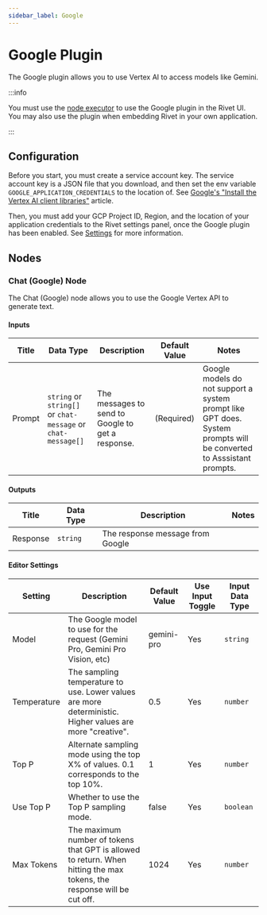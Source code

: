 ```yaml
---
sidebar_label: Google
---
```


# Google Plugin

The Google plugin allows you to use Vertex AI to access models like Gemini.

:::info

You must use the [node executor](../../executors.md) to use the Google plugin in the Rivet UI. You may also use the plugin when embedding Rivet in your own application.

:::

## Configuration

Before you start, you must create a service account key. The service account key is a JSON file that you download, and then set the env variable `GOOGLE_APPLICATION_CREDENTIALS` to the location of. See [Google's "Install the Vertex AI client libraries"](https://cloud.google.com/vertex-ai/docs/start/client-libraries) article.

Then, you must add your GCP Project ID, Region, and the location of your application credentials to the Rivet settings panel, once the Google plugin has been enabled. See [Settings](../../../getting-started/setup.md) for more information.

## Nodes

### Chat (Google) Node

The Chat (Google) node allows you to use the Google Vertex API to generate text.

#### Inputs

| Title  | Data Type                                                    | Description                                       | Default Value | Notes                                                                                                               |
| ------ | ------------------------------------------------------------ | ------------------------------------------------- | ------------- | ------------------------------------------------------------------------------------------------------------------- |
| Prompt | `string` or `string[]` or `chat-message` or `chat-message[]` | The messages to send to Google to get a response. | (Required)    | Google models do not support a system prompt like GPT does. System prompts will be converted to Asssistant prompts. |

#### Outputs

| Title    | Data Type | Description                      | Notes |
| -------- | --------- | -------------------------------- | ----- |
| Response | `string`  | The response message from Google |       |

#### Editor Settings

| Setting     | Description                                                                                                            | Default Value | Use Input Toggle | Input Data Type |
| ----------- | ---------------------------------------------------------------------------------------------------------------------- | ------------- | ---------------- | --------------- |
| Model       | The Google model to use for the request (Gemini Pro, Gemini Pro Vision, etc)                                           | gemini-pro    | Yes              | `string`        |
| Temperature | The sampling temperature to use. Lower values are more deterministic. Higher values are more "creative".               | 0.5           | Yes              | `number`        |
| Top P       | Alternate sampling mode using the top X% of values. 0.1 corresponds to the top 10%.                                    | 1             | Yes              | `number`        |
| Use Top P   | Whether to use the Top P sampling mode.                                                                                | false         | Yes              | `boolean`       |
| Max Tokens  | The maximum number of tokens that GPT is allowed to return. When hitting the max tokens, the response will be cut off. | 1024          | Yes              | `number`        |
